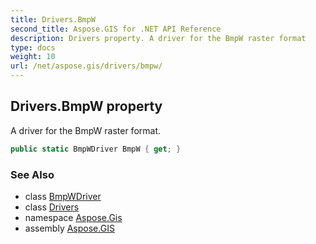 ```yaml
---
title: Drivers.BmpW
second_title: Aspose.GIS for .NET API Reference
description: Drivers property. A driver for the BmpW raster format
type: docs
weight: 10
url: /net/aspose.gis/drivers/bmpw/
---
```

## Drivers.BmpW property

A driver for the BmpW raster format.

```csharp
public static BmpWDriver BmpW { get; }
```

### See Also

* class [BmpWDriver](../../../aspose.gis.formats.bmpw/bmpwdriver/)
* class [Drivers](../)
* namespace [Aspose.Gis](../../drivers/)
* assembly [Aspose.GIS](../../../)



